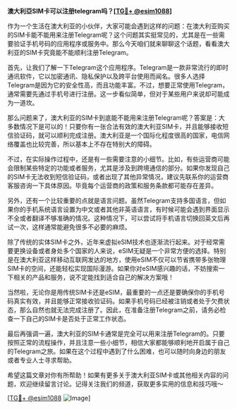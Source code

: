 **澳大利亞SIM卡可以注册telegram吗？[[TG💪+ @esim1088](https://t.me/s/esim1088)]**

作为一个生活在澳大利亚的小伙伴，大家可能会遇到这样的问题：在澳大利亚购买的SIM卡能不能用来注册Telegram呢？这个问题其实挺常见的，尤其是在一些需要验证手机号码的应用程序或服务中。那么今天咱们就来聊聊这个话题，看看澳大利亚的SIM卡究竟能不能顺利注册Telegram。

首先，让我们了解一下Telegram这个应用程序。Telegram是一款非常流行的即时通讯软件，它以加密通讯、隐私保护以及跨平台使用而闻名。很多人选择Telegram是因为它的安全性高，而且功能丰富。不过，想要正常使用Telegram，通常需要先通过手机号进行注册。这一步看似简单，但对于某些用户来说却可能成为一道坎。

那么问题来了，澳大利亚的SIM卡到底能不能用来注册Telegram呢？答案是：大多数情况下是可以的！只要你有一张合法有效的澳大利亚SIM卡，并且能够接收短信验证码，就可以顺利完成注册。澳大利亚是一个国际化程度很高的国家，电信网络覆盖也比较完善，所以基本上不存在特别大的障碍。

不过，在实际操作过程中，还是有一些需要注意的小细节。比如，有些运营商可能会限制某些特定的功能或者服务，尤其是涉及到跨境通信的部分。如果你发现自己的SIM卡无法收到短信验证码，或者出现了其他异常情况，建议先联系你的运营商客服咨询一下具体原因。毕竟每个运营商的政策和服务条款都可能存在差异。

另外，还有一个比较重要的点就是语言问题。虽然Telegram支持多国语言，但如果你的手机系统语言设置为中文或者其他非英语语言，有时候可能会遇到界面显示不全或者翻译不够准确的情况。这种情况下，可以尝试将手机语言切换回英文后再试一次，这样通常能避免很多不必要的麻烦。

除了传统的实体SIM卡之外，近年来虚拟eSIM技术也逐渐流行起来。对于经常需要更换设备或者身处多个国家的人来说，eSIM无疑是一个非常方便的选择。特别是在澳大利亚这样移动互联网发达的地方，使用eSIM不仅可以节省携带多张物理SIM卡的空间，还能轻松实现国际漫游。如果你对eSIM感兴趣的话，不妨搜索一下相关的产品和服务，说不定能找到适合自己的解决方案哦！

当然啦，无论你是用传统SIM卡还是eSIM，最重要的一点还是要确保你的手机号码真实有效，并且能够正常接收验证码。如果手机号码已经被注销或者处于欠费状态，那么自然也就无法完成注册了。因此，在准备注册Telegram之前，请务必检查一下自己的SIM卡是否处于正常工作状态。

最后再强调一遍，澳大利亚的SIM卡通常是完全可以用来注册Telegram的。只要按照正常的流程操作，并且注意一些小细节，相信大家都能够顺利地开启属于自己的Telegram之旅。如果在这个过程中遇到了什么困难，也可以随时向身边的朋友或者专业人士寻求帮助。

希望这篇文章对你有所帮助！如果有更多关于澳大利亚SIM卡或其他相关内容的问题，欢迎继续留言讨论。记得关注我们的频道，获取更多实用的信息和技巧哦～ 

[[TG💪+ @esim1088](https://t.me/s/esim1088) ![Image](https://i.postimg.cc/4NQfJmqS/Snipaste-2025-05-13-00-14-12.png)]